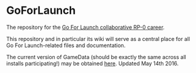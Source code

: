 # GoForLaunch
The repository for the [Go For Launch collaborative RP-0 career](http://forum.kerbalspaceprogram.com/index.php?/topic/132795-go-for-launch-cooperative-rorssrp-0/).

This repository and in particular its wiki will serve as a central place for all Go For Launch-related files and documentation.

The current version of GameData (should be exactly the same across all installs participating!) may be obtained [here](https://www.dropbox.com/s/oh1htgqc3ljpfcr/GFL_KSP112?dl=1). Updated May 14th 2016.
